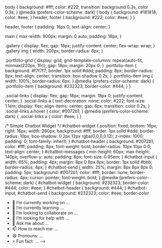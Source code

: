 body {
  background: #fff;
  color: #222;
  transition: background 0.3s, color 0.3s;
}
@media (prefers-color-scheme: dark) {
  body {
    background: #181818;
    color: #eee;
  }
  header, footer {
    background: #222;
    color: #eee;
  }
}

header, footer {
  padding: 16px 0;
  text-align: center;
}

main {
  max-width: 900px;
  margin: 0 auto;
  padding: 18px;
}

.gallery {
  display: flex;
  gap: 18px;
  justify-content: center;
  flex-wrap: wrap;
}
.gallery img {
  width: 200px;
  border-radius: 8px;
}

.portfolio-grid {
  display: grid;
  grid-template-columns: repeat(auto-fit, minmax(220px, 1fr));
  gap: 18px;
  margin: 20px 0;
}
.portfolio-item {
  background: #f7f7f7;
  border: 1px solid #ddd;
  padding: 8px;
  border-radius: 8px;
  text-align: center;
  transition: box-shadow 0.2s;
}
.portfolio-item img {
  width: 100%;
  border-radius: 6px;
}
@media (prefers-color-scheme: dark) {
  .portfolio-item {
    background: #232323;
    border-color: #444;
  }
}

.social-links {
  display: flex;
  gap: 18px;
  margin: 18px 0;
  justify-content: center;
}
.social-links a {
  text-decoration: none;
  color: #222;
  font-size: 1.1em;
  display: flex;
  align-items: center;
  gap: 6px;
  transition: color 0.2s;
}
.social-links a:hover {
  color: #0072b1;
}
@media (prefers-color-scheme: dark) {
  .social-links a {
    color: #eee;
  }
}

/* Simple Chatbot Widget */
#chatbot-widget {
  position: fixed;
  bottom: 16px;
  right: 16px;
  width: 260px;
  background: #fff;
  border: 1px solid #ddd;
  border-radius: 10px;
  box-shadow: 0 2px 12px rgba(0,0,0,0.12);
  z-index: 1000;
  padding: 0;
  font-family: inherit;
}
#chatbot-header {
  background: #0072b1;
  color: #fff;
  padding: 8px;
  font-weight: bold;
  border-radius: 10px 10px 0 0;
  text-align: center;
}
#chatbot-messages {
  min-height: 60px;
  max-height: 140px;
  overflow-y: auto;
  padding: 8px;
  font-size: 0.95em;
}
#chatbot-input {
  width: 65%;
  padding: 4px;
  margin: 8px 0 8px 8px;
  border: 1px solid #bbb;
  border-radius: 4px;
}
#chatbot-send {
  width: 25%;
  margin: 8px 8px 8px 0;
  padding: 5px;
  background: #0072b1;
  color: #fff;
  border: none;
  border-radius: 4px;
  cursor: pointer;
  font-weight: bold;
}
@media (prefers-color-scheme: dark) {
  #chatbot-widget {
    background: #232323;
    border-color: #444;
    color: #eee;
  }
  #chatbot-header {
    background: #444;
  }
  #chatbot-input, #chatbot-send {
    background: #232323;
    color: #eee;
    border-color

- 🔭 I’m currently working on ...
- 🌱 I’m currently learning ...
- 👯 I’m looking to collaborate on ...
- 🤔 I’m looking for help with ...
- 💬 Ask me about ...
- 📫 How to reach me: ...
- 😄 Pronouns: ...
- ⚡ Fun fact: ...
-->
